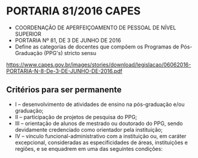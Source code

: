 # PORTARIA 81/2016 CAPES

- COORDENAÇÃO DE APERFEIÇOAMENTO DE PESSOAL DE NÍVEL SUPERIOR
- PORTARIA Nº 81, DE 3 DE JUNHO DE 2016
- Define as categorias de docentes que compõem os Programas de Pós-Graduação
(PPG's) stricto sensu

https://www.capes.gov.br/images/stories/download/legislacao/06062016-PORTARIA-N-8-De-3-DE-JUNHO-DE-2016.pdf

## Critérios para ser permanente

- I – desenvolvimento de atividades de ensino na pós-graduação e/ou graduação;
- II – participação de projetos de pesquisa do PPG;
- III – orientação de alunos de mestrado ou doutorado do PPG, sendo devidamente
credenciado como orientador pela instituição;
- IV – vínculo funcional-administrativo com a instituição ou, em caráter excepcional,
consideradas as especificidades de áreas, instituições e regiões, e se enquadrem em
uma das seguintes condições:
